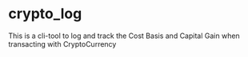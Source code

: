 # crypto_log
This is a cli-tool to log and track the Cost Basis and Capital Gain when transacting with CryptoCurrency
